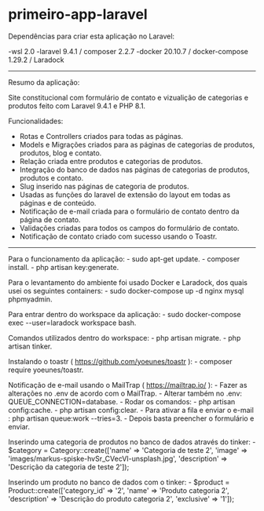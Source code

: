 # primeiro-app-laravel

Dependências para criar esta aplicação no Laravel:

-wsl 2.0
-laravel 9.4.1  / composer 2.2.7
-docker 20.10.7 / docker-compose 1.29.2 / Laradock

-------------------------
Resumo da aplicação:
 
Site constitucional com formulário de contato e vizualição de categorias e produtos feito com Laravel 9.4.1 e PHP 8.1. 

Funcionalidades:

- Rotas e Controllers criados para todas as páginas.
- Models e Migrações criados para as páginas de categorias de produtos, produtos, blog e contato.	
- Relação criada entre produtos e categorias de produtos.
- Integração do banco de dados nas páginas de categorias de produtos, produtos e contato.
- Slug inserido nas páginas de categoria de produtos.
- Usadas as funções do laravel de extensão do layout em todas as páginas e de conteúdo.
- Notificação de e-mail criada para o formulário de contato dentro da página de contato.
- Validações criadas para todos os campos do formulário de contato.
- Notificação de contato criado com sucesso usando o Toastr.

-------------------------

Para o funcionamento da aplicação:
	- sudo apt-get update.
	- composer install.
	- php artisan key:generate.

Para o levantamento do ambiente foi usado Docker e Laradock, dos quais usei os seguintes containers:
	- sudo docker-compose up -d nginx mysql phpmyadmin.

Para entrar dentro do workspace da aplicação:
	- sudo docker-compose exec --user=laradock workspace bash.

Comandos utilizados dentro do workspace:
	- php artisan migrate.
	- php artisan tinker.

Instalando o toastr ( https://github.com/yoeunes/toastr ): 
	- composer require yoeunes/toastr.

Notificação de e-mail usando o MailTrap ( https://mailtrap.io/ ):
	- Fazer as alterações no .env de acordo com o MailTrap.
	- Alterar também no .env: QUEUE_CONNECTION=database.
	- Rodar os comandos:
	- php artisan config:cache.
	- php artisan config:clear.
	- Para ativar a fila e enviar o e-mail : php artisan queue:work --tries=3.
	- Depois basta preencher o formulário e enviar. 	

Inserindo uma categoria de produtos no banco de dados através do tinker:
	- $category = Category::create(['name' => 'Categoria de teste 2', 'image' => 'images/markus-spiske-hvSr_CVecVI-unsplash.jpg', 'description' => 'Descrição da categoria de teste 2']);

Inserindo um produto no banco de dados com o tinker:
	- $product = Product::create(['category_id' => '2', 'name' => 'Produto categoria 2', 'description' => 'Descrição do produto categoria 2', 'exclusive' => '1']);
